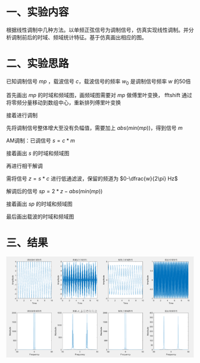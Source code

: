 # 一、实验内容

根据线性调制中几种方法。以单频正弦信号为调制信号，仿真实现线性调制。并分析调制前后的时域、频域统计特征。基于仿真画出相应的图。

# 二、实验思路

已知调制信号 $mp$ ，载波信号 $c$，载波信号的频率 $w_0$ 是调制信号频率 $w$ 的50倍

首先画出 $mp$ 的时域和频域图，画频域图需要对 $mp$ 做傅里叶变换， fftshift 通过将零频分量移动到数组中心，重新排列傅里叶变换 

接着进行调制

先将调制信号整体增大至没有负幅值，需要加上 $abs(min(mp))$，得到信号 $m$ 

AM调制：已调信号 $s=c*m$ 

接着画出 $s$ 的时域和频域图

再进行相干解调

需将信号 $z=s*c$ 进行低通滤波，保留的频道为 $0-\dfrac{w}{2\pi} Hz$ 

解调后的信号 $sp=2*z-abs(min(mp))$ 

接着画出 $sp$ 的时域和频域图

最后画出载波的时域和频域图

# 三、结果

![](9.png)
